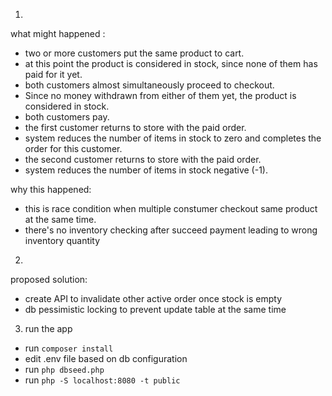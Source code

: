 
1.
what might happened :
 - two or more customers put the same product to cart. 
 - at this point the product is considered in stock, since none of them has paid for it yet.
 - both customers almost simultaneously proceed to checkout. 
 - Since no money withdrawn from either of them yet, the product is considered in stock.
 - both customers pay.
 - the first customer returns to store with the paid order. 
 - system reduces the number of items in stock to zero and completes the order for this customer.
 - the second customer returns to store with the paid order. 
 - system reduces the number of items in stock negative (-1).

why this happened:
 - this is race condition when multiple constumer checkout same product at the same time.
 - there's no inventory checking after succeed payment leading to wrong inventory quantity

2.
proposed solution:
- create API to invalidate other active order once stock is empty
- db pessimistic locking to prevent update table at the same time

3. run the app
- run `composer install`
- edit .env file based on db configuration
- run `php dbseed.php`
- run `php -S localhost:8080 -t public`


